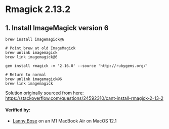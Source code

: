 # Rmagick 2.13.2

## 1. Install ImageMagick version 6
```
brew install imagemagick@6

# Point brew at old ImageMagick
brew unlink imagemagick
brew link imagemagick@6

gem install rmagick -v '2.16.0' --source 'http://rubygems.org/'

# Return to normal
brew unlink imagemagick@6
brew link imagemagick
```

Solution originally sourced from here: https://stackoverflow.com/questions/24592310/cant-install-rmagick-2-13-2

#### Verified by:
- [Lanny Bose](https://github.com/LannyBose) on an M1 MacBook Air on MacOS 12.1
